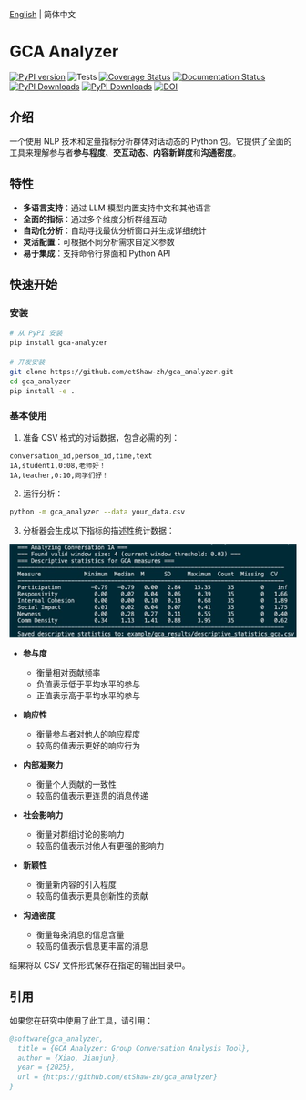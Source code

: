 [English](README.md) | 简体中文
# GCA Analyzer

[![PyPI version](https://badge.fury.io/py/gca-analyzer.svg)](https://pypi.org/project/gca-analyzer)
![Tests](https://github.com/etShaw-zh/gca_analyzer/actions/workflows/python-test.yml/badge.svg)
[![Coverage Status](https://codecov.io/gh/etShaw-zh/gca_analyzer/branch/main/graph/badge.svg?token=GLAVYYCD9L)](https://codecov.io/gh/etShaw-zh/gca_analyzer)
[![Documentation Status](https://readthedocs.org/projects/gca-analyzer/badge/?version=latest)](https://gca-analyzer.readthedocs.io/en/latest/?badge=latest)
[![PyPI Downloads](https://static.pepy.tech/badge/gca-analyzer)](https://pepy.tech/projects/gca-analyzer)
[![PyPI Downloads](https://static.pepy.tech/badge/gca-analyzer/month)](https://pepy.tech/projects/gca-analyzer)
[![DOI](https://zenodo.org/badge/915395583.svg)](https://doi.org/10.5281/zenodo.14647250)

## 介绍

一个使用 NLP 技术和定量指标分析群体对话动态的 Python 包。它提供了全面的工具来理解参与者**参与程度**、**交互动态**、**内容新鲜度**和**沟通密度**。

## 特性

- **多语言支持**：通过 LLM 模型内置支持中文和其他语言
- **全面的指标**：通过多个维度分析群组互动
- **自动化分析**：自动寻找最优分析窗口并生成详细统计
- **灵活配置**：可根据不同分析需求自定义参数
- **易于集成**：支持命令行界面和 Python API

## 快速开始

### 安装

```bash
# 从 PyPI 安装
pip install gca-analyzer

# 开发安装
git clone https://github.com/etShaw-zh/gca_analyzer.git
cd gca_analyzer
pip install -e .
```

### 基本使用

1. 准备 CSV 格式的对话数据，包含必需的列：
```
conversation_id,person_id,time,text
1A,student1,0:08,老师好！
1A,teacher,0:10,同学们好！
```

2. 运行分析：
```bash
python -m gca_analyzer --data your_data.csv
```

3. 分析器会生成以下指标的描述性统计数据：

![描述性统计](/docs/_static/gca_results.jpg)

- **参与度**
   - 衡量相对贡献频率
   - 负值表示低于平均水平的参与
   - 正值表示高于平均水平的参与

- **响应性**
   - 衡量参与者对他人的响应程度
   - 较高的值表示更好的响应行为

- **内部凝聚力**
   - 衡量个人贡献的一致性
   - 较高的值表示更连贯的消息传递

- **社会影响力**
   - 衡量对群组讨论的影响力
   - 较高的值表示对他人有更强的影响力

- **新颖性**
   - 衡量新内容的引入程度
   - 较高的值表示更具创新性的贡献

- **沟通密度**
   - 衡量每条消息的信息含量
   - 较高的值表示信息更丰富的消息

结果将以 CSV 文件形式保存在指定的输出目录中。

## 引用

如果您在研究中使用了此工具，请引用：

```bibtex
@software{gca_analyzer,
  title = {GCA Analyzer: Group Conversation Analysis Tool},
  author = {Xiao, Jianjun},
  year = {2025},
  url = {https://github.com/etShaw-zh/gca_analyzer}
}
